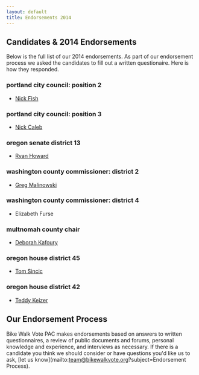 ```yaml
---
layout: default
title: Endorsements 2014
---
```


## Candidates & 2014 Endorsements

Below is the full list of our 2014 endorsements.
As part of our endorsement process we asked the candidates to
fill out a written questionaire. Here is how they responded.

### portland city council: position 2
* [Nick Fish](/candidates/2014/portland-city-council-position-2/nick-fish.pdf)

### portland city council: position 3
* [Nick Caleb](candidates/2014/portland-city-council-position-3/nick-caleb.pdf)

### oregon senate district 13
* [Ryan Howard](candidates/2014/oregon-state-legislature-senate-district-13/ryan-howard.pdf)

### washington county commissioner: district 2
* [Greg Malinowski](/candidates/2014/washington-county-commissioner-district-2/greg-malinowski.pdf)

### washington county commissioner: district 4
* Elizabeth Furse

### multnomah county chair

* [Deborah Kafoury](/candidates/2014/multnomah-county-chair/deborah-kafoury.pdf)

### oregon house district 45

* [Tom Sincic](/candidates/2014/oregon-legislature-house-district-45/tom-sincic.pdf)

### oregon house district 42

* [Teddy Keizer](/candidates/2014/oregon-legislature-house-district-42/teddy-keizer.pdf)






## Our Endorsement Process

Bike Walk Vote PAC makes endorsements based on answers to written
questionnaires, a review of public documents and forums, personal knowledge
and experience, and interviews as necessary.  If there is a candidate you think
we should consider or have questions you'd like us to ask,
[let us know](mailto:team@bikewalkvote.org?subject=Endorsement Process).

